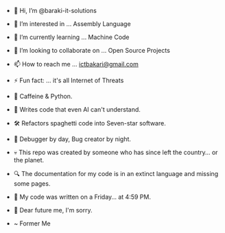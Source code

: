 - 👋 Hi, I’m @baraki-it-solutions
- 👀 I’m interested in ... Assembly Language
- 🌱 I’m currently learning ... Machine Code
- 💞️ I’m looking to collaborate on ... Open Source Projects
- 📫 How to reach me ... ictbakari@gmail.com
- ⚡ Fun fact: ... it's all Internet of Threats

- 🧠 Caffeine & Python.
- 🚀 Writes code that even AI can't understand.
- 🛠️ Refactors spaghetti code into Seven-star software.
- 🐛 Debugger by day, Bug creator by night.
- 💀 This repo was created by someone who has since left the country… or the planet.
- 🔍 The documentation for my code is in an extinct language and missing some pages.
- 🤯 My code was written on a Friday… at 4:59 PM.
- 🙏 Dear future me, I'm sorry.
- ~ Former Me


<!---
ict-bakari/ict-bakari is a ✨ special ✨ repository because its `README.md` (this file) appears on your GitHub profile.
You can click the Preview link to take a look at your changes.
--->
